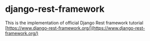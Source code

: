 # django-rest-framework

This is the implementation of official Django Rest framework tutorial [https://www.django-rest-framework.org/](https://www.django-rest-framework.org/)
